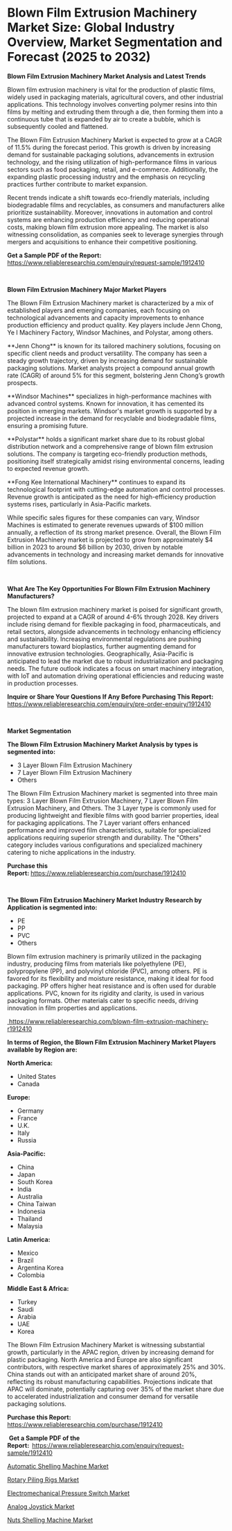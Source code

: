 <p><h1>Blown Film Extrusion Machinery Market Size: Global Industry Overview, Market Segmentation and Forecast (2025 to 2032)</h1></p><p><strong>Blown Film Extrusion Machinery Market Analysis and Latest Trends</strong></p>
<p><p>Blown film extrusion machinery is vital for the production of plastic films, widely used in packaging materials, agricultural covers, and other industrial applications. This technology involves converting polymer resins into thin films by melting and extruding them through a die, then forming them into a continuous tube that is expanded by air to create a bubble, which is subsequently cooled and flattened.</p><p>The Blown Film Extrusion Machinery Market is expected to grow at a CAGR of 11.5% during the forecast period. This growth is driven by increasing demand for sustainable packaging solutions, advancements in extrusion technology, and the rising utilization of high-performance films in various sectors such as food packaging, retail, and e-commerce. Additionally, the expanding plastic processing industry and the emphasis on recycling practices further contribute to market expansion.</p><p>Recent trends indicate a shift towards eco-friendly materials, including biodegradable films and recyclables, as consumers and manufacturers alike prioritize sustainability. Moreover, innovations in automation and control systems are enhancing production efficiency and reducing operational costs, making blown film extrusion more appealing. The market is also witnessing consolidation, as companies seek to leverage synergies through mergers and acquisitions to enhance their competitive positioning.</p></p>
<p><strong>Get a Sample PDF of the Report:&nbsp;</strong> <a href="https://www.reliableresearchiq.com/enquiry/request-sample/1912410?utm_campaign=121&utm_medium=2&utm_source=Github&utm_content=ia&utm_term=11042025&utm_id=blown-film-extrusion-machinery">https://www.reliableresearchiq.com/enquiry/request-sample/1912410</a></p>
<p>&nbsp;</p>
<p><strong>Blown Film Extrusion Machinery Major Market Players</strong></p>
<p><p>The Blown Film Extrusion Machinery market is characterized by a mix of established players and emerging companies, each focusing on technological advancements and capacity improvements to enhance production efficiency and product quality. Key players include Jenn Chong, Ye I Machinery Factory, Windsor Machines, and Polystar, among others.</p><p>**Jenn Chong** is known for its tailored machinery solutions, focusing on specific client needs and product versatility. The company has seen a steady growth trajectory, driven by increasing demand for sustainable packaging solutions. Market analysts project a compound annual growth rate (CAGR) of around 5% for this segment, bolstering Jenn Chong’s growth prospects.</p><p>**Windsor Machines** specializes in high-performance machines with advanced control systems. Known for innovation, it has cemented its position in emerging markets. Windsor's market growth is supported by a projected increase in the demand for recyclable and biodegradable films, ensuring a promising future.</p><p>**Polystar** holds a significant market share due to its robust global distribution network and a comprehensive range of blown film extrusion solutions. The company is targeting eco-friendly production methods, positioning itself strategically amidst rising environmental concerns, leading to expected revenue growth.</p><p>**Fong Kee International Machinery** continues to expand its technological footprint with cutting-edge automation and control processes. Revenue growth is anticipated as the need for high-efficiency production systems rises, particularly in Asia-Pacific markets.</p><p>While specific sales figures for these companies can vary, Windsor Machines is estimated to generate revenues upwards of $100 million annually, a reflection of its strong market presence. Overall, the Blown Film Extrusion Machinery market is projected to grow from approximately $4 billion in 2023 to around $6 billion by 2030, driven by notable advancements in technology and increasing market demands for innovative film solutions.</p></p>
<p>&nbsp;</p>
<p><strong>What Are The Key Opportunities For Blown Film Extrusion Machinery Manufacturers?</strong></p>
<p><p>The blown film extrusion machinery market is poised for significant growth, projected to expand at a CAGR of around 4-6% through 2028. Key drivers include rising demand for flexible packaging in food, pharmaceuticals, and retail sectors, alongside advancements in technology enhancing efficiency and sustainability. Increasing environmental regulations are pushing manufacturers toward bioplastics, further augmenting demand for innovative extrusion technologies. Geographically, Asia-Pacific is anticipated to lead the market due to robust industrialization and packaging needs. The future outlook indicates a focus on smart machinery integration, with IoT and automation driving operational efficiencies and reducing waste in production processes.</p></p>
<p><strong>Inquire or Share Your Questions If Any Before Purchasing This Report:</strong> <a href="https://www.reliableresearchiq.com/enquiry/pre-order-enquiry/1912410?utm_campaign=121&utm_medium=2&utm_source=Github&utm_content=ia&utm_term=11042025&utm_id=blown-film-extrusion-machinery">https://www.reliableresearchiq.com/enquiry/pre-order-enquiry/1912410</a></p>
<p>&nbsp;</p>
<p><strong>Market Segmentation</strong></p>
<p><strong>The Blown Film Extrusion Machinery Market Analysis by types is segmented into:</strong></p>
<p><ul><li>3 Layer Blown Film Extrusion Machinery</li><li>7 Layer Blown Film Extrusion Machinery</li><li>Others</li></ul></p>
<p><p>The Blown Film Extrusion Machinery market is segmented into three main types: 3 Layer Blown Film Extrusion Machinery, 7 Layer Blown Film Extrusion Machinery, and Others. The 3 Layer type is commonly used for producing lightweight and flexible films with good barrier properties, ideal for packaging applications. The 7 Layer variant offers enhanced performance and improved film characteristics, suitable for specialized applications requiring superior strength and durability. The "Others" category includes various configurations and specialized machinery catering to niche applications in the industry.</p></p>
<p><strong>Purchase this Report:&nbsp;</strong><a href="https://www.reliableresearchiq.com/purchase/1912410?utm_campaign=121&utm_medium=2&utm_source=Github&utm_content=ia&utm_term=11042025&utm_id=blown-film-extrusion-machinery">https://www.reliableresearchiq.com/purchase/1912410</a></p>
<p>&nbsp;</p>
<p><strong>The Blown Film Extrusion Machinery Market Industry Research by Application is segmented into:</strong></p>
<p><ul><li>PE</li><li>PP</li><li>PVC</li><li>Others</li></ul></p>
<p><p>Blown film extrusion machinery is primarily utilized in the packaging industry, producing films from materials like polyethylene (PE), polypropylene (PP), and polyvinyl chloride (PVC), among others. PE is favored for its flexibility and moisture resistance, making it ideal for food packaging. PP offers higher heat resistance and is often used for durable applications. PVC, known for its rigidity and clarity, is used in various packaging formats. Other materials cater to specific needs, driving innovation in film properties and applications.</p></p>
<p><a href="https://www.reliableresearchiq.com/blown-film-extrusion-machinery-r1912410?utm_campaign=121&utm_medium=2&utm_source=Github&utm_content=ia&utm_term=11042025&utm_id=blown-film-extrusion-machinery">&nbsp;https://www.reliableresearchiq.com/blown-film-extrusion-machinery-r1912410</a></p>
<p><strong>In terms of Region, the Blown Film Extrusion Machinery Market Players available by Region are:</strong></p>
<p>
    <p> <strong> North America: </strong>
        <ul>
            <li>United States</li>
            <li>Canada</li>
        </ul>
        </p> 
    <p> <strong> Europe: </strong>
        <ul>
            <li>Germany</li>
            <li>France</li>
            <li>U.K.</li>
            <li>Italy</li>
            <li>Russia</li>
        </ul>
        </p> 
    <p> <strong> Asia-Pacific: </strong>
        <ul>
            <li>China</li>
            <li>Japan</li>
            <li>South Korea</li>
            <li>India</li>
            <li>Australia</li>
            <li>China Taiwan</li>
            <li>Indonesia</li>
            <li>Thailand</li>
            <li>Malaysia</li>
        </ul>
        </p> 
    <p> <strong> Latin America: </strong>
        <ul>
            <li>Mexico</li>
            <li>Brazil</li>
            <li>Argentina Korea</li>
            <li>Colombia</li>
        </ul>
        </p> 
    <p> <strong> Middle East & Africa: </strong>
        <ul>
            <li>Turkey</li>
            <li>Saudi</li>
            <li>Arabia</li>
            <li>UAE</li>
            <li>Korea</li>
        </ul>
    </p>
    </p>
<p><p>The Blown Film Extrusion Machinery Market is witnessing substantial growth, particularly in the APAC region, driven by increasing demand for plastic packaging. North America and Europe are also significant contributors, with respective market shares of approximately 25% and 30%. China stands out with an anticipated market share of around 20%, reflecting its robust manufacturing capabilities. Projections indicate that APAC will dominate, potentially capturing over 35% of the market share due to accelerated industrialization and consumer demand for versatile packaging solutions.</p></p>
<p><strong>Purchase this Report: </strong><a href="https://www.reliableresearchiq.com/purchase/1912410?utm_campaign=121&utm_medium=2&utm_source=Github&utm_content=ia&utm_term=11042025&utm_id=blown-film-extrusion-machinery">https://www.reliableresearchiq.com/purchase/1912410</a></p>
<p>&nbsp;<strong>Get a Sample PDF of the Report:&nbsp;&nbsp;</strong><a href="https://www.reliableresearchiq.com/enquiry/request-sample/1912410?utm_campaign=121&utm_medium=2&utm_source=Github&utm_content=ia&utm_term=11042025&utm_id=blown-film-extrusion-machinery">https://www.reliableresearchiq.com/enquiry/request-sample/1912410</a></p>
<p><strong></strong></p>
<p><p><a href="https://github.com/mateyappiazo/Market-Research-Report-List-1/blob/main/automatic-shelling-machine-market.md?utm_campaign=121&utm_medium=2&utm_source=Github&utm_content=ia&utm_term=11042025&utm_id=blown-film-extrusion-machinery">Automatic Shelling Machine Market</a></p><p><a href="https://github.com/gunbybeahmg1/Market-Research-Report-List-1/blob/main/rotary-piling-rigs-market.md?utm_campaign=121&utm_medium=2&utm_source=Github&utm_content=ia&utm_term=11042025&utm_id=blown-film-extrusion-machinery">Rotary Piling Rigs Market</a></p><p><a href="https://github.com/celpabembes/Market-Research-Report-List-1/blob/main/electromechanical-pressure-switch-market.md?utm_campaign=121&utm_medium=2&utm_source=Github&utm_content=ia&utm_term=11042025&utm_id=blown-film-extrusion-machinery">Electromechanical Pressure Switch Market</a></p><p><a href="https://github.com/voetzeszuh/Market-Research-Report-List-1/blob/main/analog-joystick-market.md?utm_campaign=121&utm_medium=2&utm_source=Github&utm_content=ia&utm_term=11042025&utm_id=blown-film-extrusion-machinery">Analog Joystick Market</a></p><p><a href="https://github.com/alasmyayock/Market-Research-Report-List-1/blob/main/nuts-shelling-machine-market.md?utm_campaign=121&utm_medium=2&utm_source=Github&utm_content=ia&utm_term=11042025&utm_id=blown-film-extrusion-machinery">Nuts Shelling Machine Market</a></p></p>
